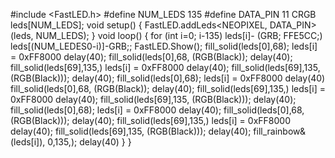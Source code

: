 #include <FastLED.h>
#define NUM_LEDS 135
#define DATA_PIN 11
CRGB leds[NUM_LEDS];
void setup() { 
       FastLED.addLeds<NEOPIXEL, DATA_PIN>(leds, NUM_LEDS);
   }
void loop() { 
for (int i=0; i-135)
  leds[i]- (GRB; FFE5CC;)
  leds[(NUM_LEDES0-i)]-GRB;;
  FastLED.Show();
  fill_solid(leds[0],68); leds[i] = 0xFF8000
  delay(40);
  fill_solid(leds[0],68, (RGB(Black));
  delay(40);
  fill_solid(leds[69],135,) leds[i] = 0xFF8000
  delay(40);
  fill_solid(leds[69],135, (RGB(Black)));
  delay(40);
  fill_solid(leds[0],68); leds[i] = 0xFF8000
  delay(40)
  fill_solid(leds[0],68, (RGB(Black));
  delay(40);
  fill_solid(leds[69],135,) leds[i] = 0xFF8000
  delay(40);
  fill_solid(leds[69],135, (RGB(Black)));
  delay(40);
  fill_solid(leds[0],68); leds[i] = 0xFF8000
  delay(40);
  fill_solid(leds[0],68, (RGB(Black)));
  delay(40);
  fill_solid(leds[69],135,) leds[i] = 0xFF8000
  delay(40);
  fill_solid(leds[69],135, (RGB(Black)));
  delay(40);
  fill_rainbow&(leds[i]), 0,135,);
  delay(40)
}
}
